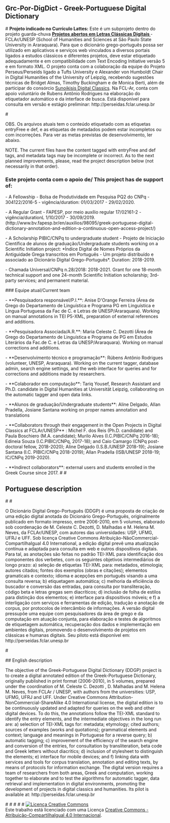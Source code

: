 <h2> Grc-Por-DigDict - Greek-Portuguese Digital Dictionary</h2>
#
<b>Projeto indicado no Currículo Lattes:</b>
Este é um subprojeto dentro do projeto guarda-chuva <b> <a href="https://github.com/aniseferreira/Grc-Por-DigDict/wiki/Projetos-Abertos-em-Letras-Cl%C3%A1ssicas-Digitais-%E2%80%94Anota%C3%A7%C3%A3o,-tradu%C3%A7%C3%A3o-alinhada,-treebanking-e-um-l%C3%A9xico-grego-portugu%C3%AAs"> Projetos abertos em Letras Clássicas Digitais </b> </a>- FCLAr/UNESP (School of Humanities and Sciences at São Paulo State University in Araraquara). Para que o dicionário grego-português possa ser utilizado em aplicativos e serviços web vinculados a diversos portais ligados a estudos clássicos e diferentes projetos, deve estar etiquetado adequadamente e em compatibilidade com Text Encoding Initiative versão 5 e em formato XML. O projeto conta com a colaboração da equipe do Projeto Perseus/Perseids ligado a Tufts University e Alexander von Humboldt Chair in Digital Humanities of the University of Leipzig, recebendo sugestões técnicas de Bridget Almas, Timothy Buckingham e de Monica Berti, além de participar do consórcio <a href="http://sunoikisisdc.github.io/SunoikisisDC/"> Sunoikisis Digital Classics</a>. Na FCL-Ar, conta com apoio voluntário de Rubens Antônio Rodrigues na elaboração do etiquetador automático e da interface de busca.  Está disponível para consulta em versão e estágio preliminar:  http://perseidas.fclar.unesp.br <p> 
 #
<p> 
OBS. Os arquivos atuais tem o conteúdo etiquetado com as etiquetas entryFree e def, e as etiquetas de metadados podem estar incompletos ou com incorreções. Para ver as metas previstas de desenvolvimento, ler abaixo.
<p>NOTE. The current files have the content tagged with entryFree and def tags,  and metadata tags may be incomplete or incorrect. As to the next planned improvements, please, read the project description below (not necessarily in that order).<p> 
 
### Este projeto conta com o apoio de/ This project has de support of:
<p>
- A Fellowship - Bolsa de Produtividade em Pesquisa PQ2 do CNPq - 304122/2016-5 - vigência/duration: 01/03/2017 - 29/02/2020.
<p>
- A Regular Grant -  FAPESP, por meio auxílio regular 17/02161-2 - vigência/durationL 1/10/2017 - 30/09/2019. (http://www.bv.fapesp.br/en/auxilios/98095/greek-portuguese-digital-dictionary-annotation-and-edition-a-continuous-open-access-project/)
<p>
- A Scholarship PIBIC/CNPq to undergraduate student - Projeto de Iniciação Científica de alunos de graduação/Undergraduate students working on a Scientific Initiation project: *Índice Digital de Nomes Próprios da Antiguidade Grega transcritos em Português - Um projeto distribuído e associado ao Dicionário Digital Grego-Português*. Duration: 2018-2019.
<p>
- Chamada Universal/CNPq n.28/2018: 2018-2021. Grant for one 18-month technical support and one 24-month Scientific Initiation scholarship; 3rd-party services; and permanent material. 
<p> 
 ### Equipe atual/Current team
<p> 
 - **Pesquisadora responsável/P.I.**: Anise D'Orange Ferreira (Área de Grego do Departamento de Linguística e Programa PG em Linguística e Língua Portuguesa da Fac de C. e Letras de UNESP/Araraquara). Working on manual annotations in TEI P5-XML, preparation of external references and additions.
 <p> 
 - **Pesquisadora Associada/A.R.**: Maria Celeste C. Dezotti (Área de Grego do Departamento de Linguística e Programa de PG em Estudos Literários da Fac.de C. e Letras da UNESP/Araraquara). Working on manual corrections and additions.
  <p> 
 - **Desenvolvimento técnico e programação**: Rúbens Antônio Rodrigues (volunteer, UNESP, Araraquara). Working on the current tagger, database admin, search engine settings, and the web interface for queries and for corrections and additions made by researchers.
   <p> 
 - **Colaborador em computação**: Tariq Yousef, Research Assistant and Ph.D. candidate in Digital Humanities at Universität Leipzig, collaborating on the automatic tagger and open data links. 
    <p> 
 - **Alunos de graduação/Undergraduate students**: Aline Delgado, Allan Pradella, Josiane Santana working on proper names annotation and translations 
     <p> 
 - **Collaborators through their engagement in the Open Projects in Digital Classics at FCLAr/UNESP** : Michel F. dos Reis (Ph.D. candidate) and Paula Boschiero (M.A. candidate); Murilo Alves (I.C.PIBIC/CNPq 2016-18); Edineia Souza (I.C.PIBIC/CNPq, 2017-18); and Caio Camargo (CNPq post-doctoral fellow, 2018-2020); Aline Delgado (I.S.B./UNESP 2018-19); Josiane Santana (I.C. PIBIC/CNPq 2018-2019);  Allan Pradella (ISB/UNESP 2018-19; IC/CNPq 2019-2020).<p> 
  <p> 
 - **Indirect collaborators**: external users and students enrolled in the Greek Course since 2017.
#
#
<h2> Portuguese description </h2>
#
#
<p> O Dicionário Digital Grego-Português (DDGP) é uma proposta de criação de uma edição digital anotada do Dicionário Grego-Português, originalmente publicado em formato impresso, entre 2006-2010, em 5 volumes, elaborado sob coordenação de M. Celeste C. Dezotti, D. Malhadas e M. Helena M. Neves, da FCLAr/UNESP, com autores das universidades: USP, UFMG, UFRJ e UFF. Sob licença Creative Commons Atribuição-NãoCommercial-CompartilhaIgual 4.0 International, a edição digital prevê uma atualização contínua e adaptada para consulta em web e outros dispositivos digitais. Para tal, as anotações são feitas no padrão TEI-XML para identificação dos componentes dos verbetes, com os seguintes objetivos intermediários de longo prazo: a) seleção de etiquetas TEI-XML para: metadados, etimologia; autores citados; fontes dos exemplos (obras e citações); elementos gramaticais e contexto; idioma e acepções em português visando a uma consulta reversa; b) etiquetagem automática; c) melhoria da eficiência do buscador e conversão das entradas, para consulta por transliteração, código beta e letras gregas sem diacríticos; d) inclusão de folha de estilos para distinção dos elementos; e) interface para dispositivos móveis; e f) a interligação com serviços e ferramentas de edição, tradução e anotação de corpus, por protocolos de intercâmbio de informações. A versão digital pressupõe uma equipe com pesquisadores da área de grego e da computação em atuação conjunta, para elaboração e testes de algoritmos de etiquetagem automática, recuperação dos dados e implementação em ambientes digitais, promovendo o desenvolvimento de projetos em clássicas e humanas digitais. Seu piloto está disponível em: http://perseidas.fclar.unesp.br <p> 
#
 <p> 
## English description <p> 
<p> The objective of the Greek-Portuguese Digital Dictionary (DDGP) project is to create a digital annotated edition of the Greek-Portuguese Dictionary, originally published in print format (2006-2010), in 5 volumes, prepared under the coordination of M. Celeste C. Dezotti , D. Malhadas and M. Helena M. Neves, from FCLAr / UNESP, with authors from the universities: USP, UFMG, UFRJ and UFF. Under Creative Commons Attribution-NonCommercial-ShareAlike 4.0 International license, the digital edition is to be continuously updated and adapted for queries on the web and other digital devices. To do this, the annotations follow the TEI-XML standard to identify the entry elements, and the intermediate objectives in the long run are: a) selection of TEI-XML tags for: metadata; etymology; cited authors; sources of examples (works and quotations); grammatical elements and context; language and meanings in Portuguese for a reverse query; b) automatic tagging; c) improvement of the efficiency of the search engine and conversion of the entries, for consultation by transliteration, beta code and Greek letters without diacritics; d) inclusion of stylesheet to distinguish the elements; e) interface for mobile devices; and f) linking data with services and tools for corpus translation, annotation and editing texts, by means of protocols for information exchange. The digital version requires a team of researchers from both areas, Greek and computation, working together to elaborate and to test the algorithms for automatic tagger, data retrieval and implementation in digital environments, promoting the development of projects in digital classics and humanities. Its pilot is available at: http://perseidas.fclar.unesp.br<p> 
#
#
#
#
#
<a rel="license" href="http://creativecommons.org/licenses/by-sa/4.0/"><img alt="Licença Creative Commons" style="border-width:0" src="https://i.creativecommons.org/l/by-sa/4.0/88x31.png" /></a><br />Este trabalho está licenciado com uma Licença <a rel="license" href="http://creativecommons.org/licenses/by-sa/4.0/">Creative Commons - Atribuição-CompartilhaIgual 4.0 Internacional</a>.
